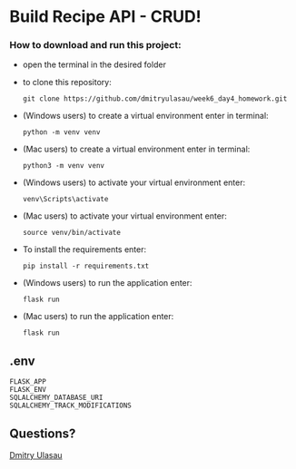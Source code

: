 # Build Recipe API - CRUD!

### How to download and run this project:

- open the terminal in the desired folder

- to clone this repository:

  ```
  git clone https://github.com/dmitryulasau/week6_day4_homework.git
  ```

- (Windows users) to create a virtual environment enter in terminal:

  ```
  python -m venv venv
  ```

- (Mac users) to create a virtual environment enter in terminal:

  ```
  python3 -m venv venv
  ```

- (Windows users) to activate your virtual environment enter:

  ```
  venv\Scripts\activate
  ```

- (Mac users) to activate your virtual environment enter:

  ```
  source venv/bin/activate
  ```

- To install the requirements enter:

  ```
  pip install -r requirements.txt
  ```

- (Windows users) to run the application enter:

  ```
  flask run
  ```

- (Mac users) to run the application enter:

  ```
  flask run
  ```

## .env

```
FLASK_APP
FLASK_ENV
SQLALCHEMY_DATABASE_URI
SQLALCHEMY_TRACK_MODIFICATIONS
```

## Questions?

[Dmitry Ulasau](mailto:dmitrushok@gmail.com)
